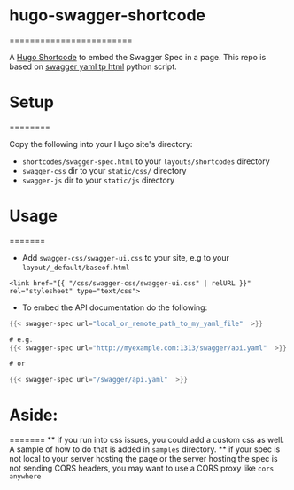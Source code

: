# hugo-swagger-shortcode
========================

A [Hugo Shortcode](https://gohugo.io/extras/shortcodes/) to embed the Swagger Spec in a page. This repo is based on [swagger yaml tp html](https://gist.github.com/oseiskar/dbd51a3727fc96dcf5ed189fca491fb3) python script.

# Setup
========

Copy the following into your Hugo site's directory:

* `shortcodes/swagger-spec.html` to your `layouts/shortcodes` directory
* `swagger-css` dir to your `static/css/` directory
* `swagger-js` dir to your `static/js` directory

# Usage
=======
* Add `swagger-css/swagger-ui.css` to your site, e.g to your `layout/_default/baseof.html`
```
<link href="{{ "/css/swagger-css/swagger-ui.css" | relURL }}" rel="stylesheet" type="text/css">
```
* To embed the API documentation do the following:

```go
{{< swagger-spec url="local_or_remote_path_to_my_yaml_file"  >}}

# e.g.
{{< swagger-spec url="http://myexample.com:1313/swagger/api.yaml"  >}}

# or

{{< swagger-spec url="/swagger/api.yaml"  >}}

```

# Aside:
=======
 ** if you run into css issues, you could add a custom css as well. A sample of how to do that is added in `samples` directory.
 ** if your spec is not local to your server hosting the page or the server hosting the spec is not sending CORS headers, you may want to use a CORS proxy like `cors anywhere`


